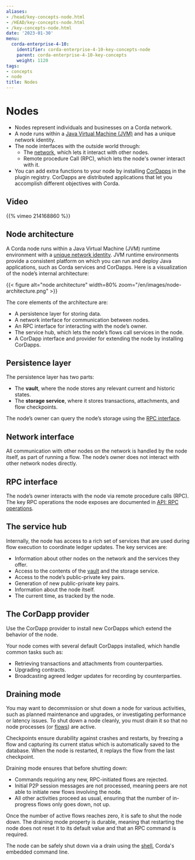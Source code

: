 ```yaml
---
aliases:
- /head/key-concepts-node.html
- /HEAD/key-concepts-node.html
- /key-concepts-node.html
date: '2023-01-30'
menu:
  corda-enterprise-4-10:
    identifier: corda-enterprise-4-10-key-concepts-node
    parent: corda-enterprise-4-10-key-concepts
    weight: 1120
tags:
- concepts
- node
title: Nodes
---
```



# Nodes


* Nodes represent individuals and businesses on a Corda network.
* A node runs within a [Java Virtual Machine (JVM)](https://www.infoworld.com/article/3272244/what-is-the-jvm-introducing-the-java-virtual-machine.html) and has a unique network identity.
* The node interfaces with the outside world through:
  * The [network](key-concepts-ecosystem.md), which lets it interact with other nodes.
  * Remote procedure Call (RPC), which lets the node's owner interact with it.
* You can add extra functions to your node by installing [CorDapps](cordapps/cordapp-overview.md) in the plugin registry. CorDapps are distributed applications that let you accomplish different objectives with Corda.

## Video

{{% vimeo 214168860 %}}

## Node architecture

A Corda node runs within a Java Virtual Machine (JVM) runtime environment with a [unique network identity](key-concepts-ecosystem.html#node-identities). JVM runtime environments provide a consistent platform on which you can run and deploy Java applications, such as Corda services and
CorDapps. Here is a visualization of the node’s internal architecture:

{{< figure alt="node architecture" width=80% zoom="/en/images/node-architecture.png" >}}

The core elements of the architecture are:

* A persistence layer for storing data.
* A network interface for communication between nodes.
* An RPC interface for interacting with the node’s owner.
* The service hub, which lets the node’s flows call services in the node.
* A CorDapp interface and provider for extending the node by installing CorDapps.

## Persistence layer

The persistence layer has two parts:

* The **vault**, where the node stores any relevant current and historic states.
* The **storage service**, where it stores transactions, attachments, and flow checkpoints.

The node’s owner can query the node’s storage using the [RPC interface](#rpc-interface).

## Network interface

All communication with other nodes on the network is handled by the node itself, as part of running a flow. The
node’s owner does not interact with other network nodes directly.

## RPC interface

The node’s owner interacts with the node via remote procedure calls (RPC). The key RPC operations the node exposes
are documented in [API: RPC operations](api-rpc.md).

## The service hub

Internally, the node has access to a rich set of services that are used during flow execution to coordinate ledger
updates. The key services are:

* Information about other nodes on the network and the services they offer.
* Access to the contents of the [vault](key-concepts-vault.md) and the storage service.
* Access to the node’s public-private key pairs.
* Generation of new public-private key pairs.
* Information about the node itself.
* The current time, as tracked by the node.

## The CorDapp provider

Use the CorDapp provider to install new CorDapps which extend the behavior of the node.

Your node comes with several default CorDapps installed, which handle common tasks such as:

* Retrieving transactions and attachments from counterparties.
* Upgrading contracts.
* Broadcasting agreed ledger updates for recording by counterparties.

## Draining mode

You may want to decommission or shut down a node for various activities, such as planned maintenance and upgrades, or investigating
performance or latency issues. To shut down a node cleanly, you must drain it so that no node processes (or [flows](key-concepts-flows.md)) are active.

Checkpoints ensure durability against crashes and restarts, by freezing a flow and capturing its current status which is automatically saved to the database. When the node is restarted, it replays the flow from the last checkpoint.

Draining mode ensures that before shutting down:

* Commands requiring any new, RPC-initiated flows are rejected.
* Initial P2P session messages are not processed, meaning peers are not able to initiate new flows involving the node.
* All other activities proceed as usual, ensuring that the number of in-progress flows only goes down, not up.

Once the number of active flows reaches zero, it is safe to shut the node down.
The draining mode property is durable, meaning that restarting the node does not reset it to its default value and that an RPC command is required.

The node can be safely shut down via a drain using the [shell](node/operating/shell.md), Corda's embedded command line.
